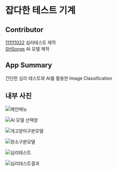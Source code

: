 # 잡다한 테스트 기계

## Contributor

[111111022](https://github.com/111111022) 심리테스트 제작  
[SHSongs](https://github.com/SHSongs) AI 모델 제작

## App Summary
간단한 심리 테스트와 AI를 활용한 Image Classification

## 내부 사진
![메인메뉴](https://user-images.githubusercontent.com/48788892/99246517-c3a41980-2848-11eb-9df4-0b136cbc3484.PNG)


![AI 모델 선택창](https://user-images.githubusercontent.com/48788892/99246816-43ca7f00-2849-11eb-8c5f-29bfd78b9ca5.PNG)

![개고양이구분모델](https://user-images.githubusercontent.com/48788892/99247145-df5bef80-2849-11eb-8dc0-7b8423fe91f0.PNG)


![장소구분모델](https://user-images.githubusercontent.com/48788892/99247170-eaaf1b00-2849-11eb-8715-4e5cc84d40a2.PNG)

![심리테스트](https://user-images.githubusercontent.com/48788892/99247217-fbf82780-2849-11eb-9edb-9ac99484213e.PNG)


![심리테스트결과](https://user-images.githubusercontent.com/48788892/99247240-04506280-284a-11eb-8edf-fcd2860e1779.PNG)